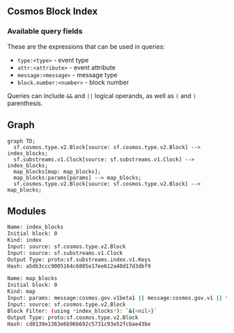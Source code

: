 ## Cosmos Block Index

### Available query fields

These are the expressions that can be used in queries:

- `type:<type>` - event type
- `attr:<attribute>` - event attribute
- `message:<message>` - message type
- `block.number:<number>` - block number

Queries can include `&&` and `||` logical operands, as well as `(` and `)` parenthesis.

## Graph

```mermaid
graph TD;
  sf.cosmos.type.v2.Block[source: sf.cosmos.type.v2.Block] --> index_blocks;
  sf.substreams.v1.Clock[source: sf.substreams.v1.Clock] --> index_blocks;
  map_blocks[map: map_blocks];
  map_blocks:params[params] --> map_blocks;
  sf.cosmos.type.v2.Block[source: sf.cosmos.type.v2.Block] --> map_blocks;
```

## Modules

```bash
Name: index_blocks
Initial block: 0
Kind: index
Input: source: sf.cosmos.type.v2.Block
Input: source: sf.substreams.v1.Clock
Output Type: proto:sf.substreams.index.v1.Keys
Hash: a5db3ccc9005164c6805e17ee612a40d17d3dbf9

Name: map_blocks
Initial block: 0
Kind: map
Input: params: message:cosmos.gov.v1beta1 || message:cosmos.gov.v1 || type:active_proposal || type:signal_proposal || type:inactive_proposal || type:submit_proposal || block.number:1
Input: source: sf.cosmos.type.v2.Block
Block Filter: (using *index_blocks*): `&{<nil>}`
Output Type: proto:sf.cosmos.type.v2.Block
Hash: cd0139e1363e6b96b692c5731c93e52fcbae43be
```
